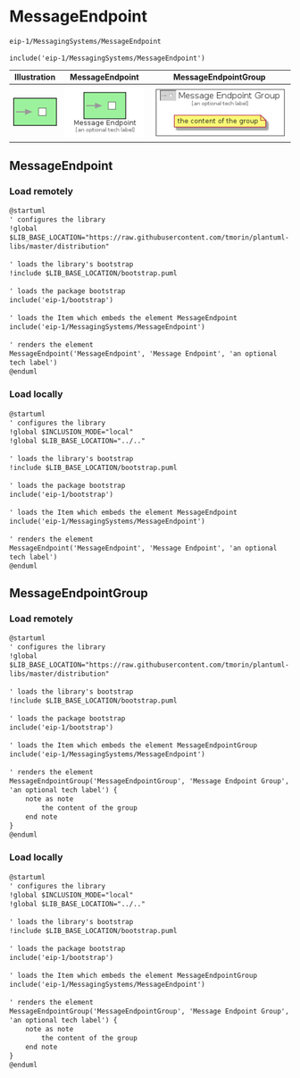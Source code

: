 # MessageEndpoint


```text
eip-1/MessagingSystems/MessageEndpoint
```

```text
include('eip-1/MessagingSystems/MessageEndpoint')
```



| Illustration | MessageEndpoint | MessageEndpointGroup |
| :---: | :---: | :---: |
| ![illustration for Illustration](../../eip-1/MessagingSystems/MessageEndpoint.png) | ![illustration for MessageEndpoint](../../eip-1/MessagingSystems/MessageEndpoint.Local.png) | ![illustration for MessageEndpointGroup](../../eip-1/MessagingSystems/MessageEndpointGroup.Local.png) |




## MessageEndpoint

### Load remotely
```plantuml
@startuml
' configures the library
!global $LIB_BASE_LOCATION="https://raw.githubusercontent.com/tmorin/plantuml-libs/master/distribution"

' loads the library's bootstrap
!include $LIB_BASE_LOCATION/bootstrap.puml

' loads the package bootstrap
include('eip-1/bootstrap')

' loads the Item which embeds the element MessageEndpoint
include('eip-1/MessagingSystems/MessageEndpoint')

' renders the element
MessageEndpoint('MessageEndpoint', 'Message Endpoint', 'an optional tech label')
@enduml
```

### Load locally
```plantuml
@startuml
' configures the library
!global $INCLUSION_MODE="local"
!global $LIB_BASE_LOCATION="../.."

' loads the library's bootstrap
!include $LIB_BASE_LOCATION/bootstrap.puml

' loads the package bootstrap
include('eip-1/bootstrap')

' loads the Item which embeds the element MessageEndpoint
include('eip-1/MessagingSystems/MessageEndpoint')

' renders the element
MessageEndpoint('MessageEndpoint', 'Message Endpoint', 'an optional tech label')
@enduml
```

## MessageEndpointGroup

### Load remotely
```plantuml
@startuml
' configures the library
!global $LIB_BASE_LOCATION="https://raw.githubusercontent.com/tmorin/plantuml-libs/master/distribution"

' loads the library's bootstrap
!include $LIB_BASE_LOCATION/bootstrap.puml

' loads the package bootstrap
include('eip-1/bootstrap')

' loads the Item which embeds the element MessageEndpointGroup
include('eip-1/MessagingSystems/MessageEndpoint')

' renders the element
MessageEndpointGroup('MessageEndpointGroup', 'Message Endpoint Group', 'an optional tech label') {
    note as note
        the content of the group
    end note
}
@enduml
```

### Load locally
```plantuml
@startuml
' configures the library
!global $INCLUSION_MODE="local"
!global $LIB_BASE_LOCATION="../.."

' loads the library's bootstrap
!include $LIB_BASE_LOCATION/bootstrap.puml

' loads the package bootstrap
include('eip-1/bootstrap')

' loads the Item which embeds the element MessageEndpointGroup
include('eip-1/MessagingSystems/MessageEndpoint')

' renders the element
MessageEndpointGroup('MessageEndpointGroup', 'Message Endpoint Group', 'an optional tech label') {
    note as note
        the content of the group
    end note
}
@enduml
```

